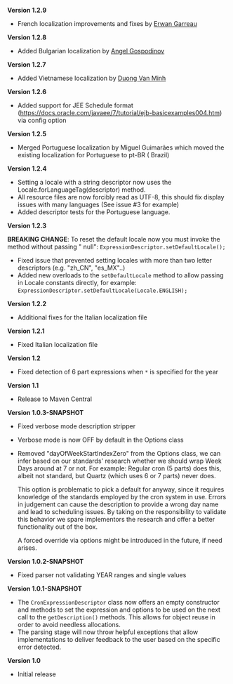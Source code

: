 **Version 1.2.9**
* French localization improvements and fixes by [Erwan Garreau](https://github.com/ErwanGarreau)

**Version 1.2.8**
* Added Bulgarian localization by [Angel Gospodinov](https://github.com/AngloIBS)

**Version 1.2.7**

* Added Vietnamese localization by [Duong Van Minh](https://github.com/eddyduong3010)

**Version 1.2.6**

* Added support for JEE Schedule format (https://docs.oracle.com/javaee/7/tutorial/ejb-basicexamples004.htm) via config
  option

**Version 1.2.5**

* Merged Portuguese localization by Miguel Guimarães which moved the existing localization for Portuguese to pt-BR (
  Brazil)

**Version 1.2.4**

* Setting a locale with a string descriptor now uses the Locale.forLanguageTag(descriptor) method.
* All resource files are now forcibly read as UTF-8, this should fix display issues with many languages (See issue #3
  for example)
* Added descriptor tests for the Portuguese language.

**Version 1.2.3**

**BREAKING CHANGE**: To reset the default locale now you must invoke the method without passing "
null": `ExpressionDescriptor.setDefaultLocale();`

* Fixed issue that prevented setting locales with more than two letter descriptors (e.g. "zh_CN", "es_MX"..)
* Added new overloads to the `setDefaultLocale` method to allow passing in Locale constants directly, for
  example: `ExpressionDescriptor.setDefaultLocale(Locale.ENGLISH);`

**Version 1.2.2**

* Additional fixes for the Italian localization file

**Version 1.2.1**

* Fixed Italian localization file

**Version 1.2**

* Fixed detection of 6 part expressions when ```*``` is specified for the year

**Version 1.1**

* Release to Maven Central

**Version 1.0.3-SNAPSHOT**

* Fixed verbose mode description stripper
* Verbose mode is now OFF by default in the Options class
* Removed "dayOfWeekStartIndexZero" from the Options class, we can infer based on our standards' research whether we
  should wrap Week Days around at 7 or not. For example: Regular cron (5 parts) does this, albeit not standard, but
  Quartz (which uses 6 or 7 parts) never does.

  This option is problematic to pick a default for anyway, since it requires knowledge of the standards employed by the
  cron system in use. Errors in judgement can cause the description to provide a wrong day name and lead to scheduling
  issues. By taking on the responsibility to validate this behavior we spare implementors the research and offer a
  better functionality out of the box.

  A forced override via options might be introduced in the future, if need arises.

**Version 1.0.2-SNAPSHOT**

* Fixed parser not validating YEAR ranges and single values

**Version 1.0.1-SNAPSHOT**

* The ``` CronExpressionDescriptor ``` class now offers an empty constructor and methods to set the expression and options to be used
  on the next call to the ``` getDescription() ``` methods. This allows for object reuse in order to avoid needless allocations.
* The parsing stage will now throw helpful exceptions that allow implementations to deliver feedback to the user based on the specific
  error detected.

**Version 1.0**

* Initial release
